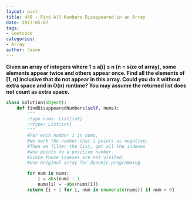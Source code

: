 ```yaml
---
layout: post
title: 448 - Find All Numbers Disappeared in an Array
date: 2017-05-07
tags:
- Leetcode
categories:
- Array
author: Jason
---
```

**Given an array of integers where 1 ≤ a[i] ≤ n (n = size of array), some elements appear twice and others appear once. Find all the elements of [1, n] inclusive that do not appear in this array. Could you do it without extra space and in O(n) runtime? You may assume the returned list does not count as extra space.**

```python
class Solution(object):
    def findDisappearedNumbers(self, nums):
        """
        :type nums: List[int]
        :rtype: List[int]
        """
        #For each number i in nums,
        #we mark the number that i points as negative.
        #Then we filter the list, get all the indexes
        #who points to a positive number.
        #Since those indexes are not visited.
        #Use original array for dyanmic programming

        for num in nums:
            i = abs(num) - 1
            nums[i] = -abs(nums[i])
        return [i + 1 for i, num in enumerate(nums)) if num > 0]
```
